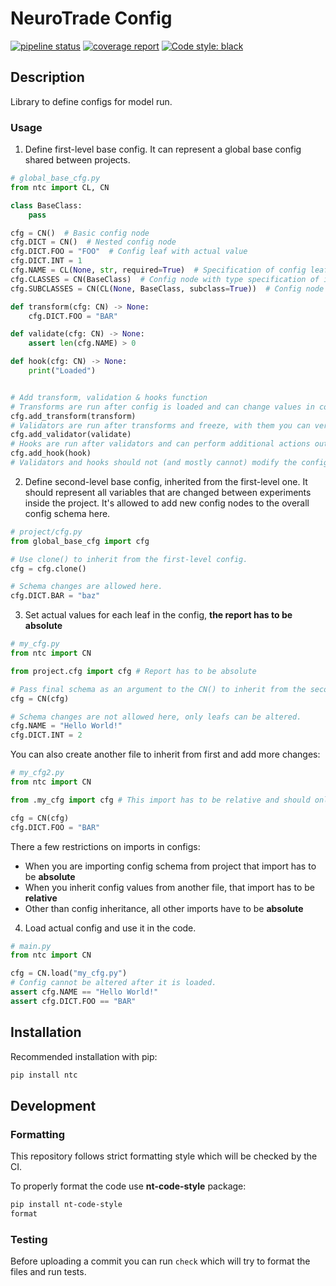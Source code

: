 # NeuroTrade Config
[![pipeline status](http://192.168.135.11/utilities/config/badges/master/pipeline.svg)](http://192.168.135.11/utilities/config/commits/master)
[![coverage report](http://192.168.135.11/utilities/config/badges/master/coverage.svg)](http://192.168.135.11/utilities/config/commits/master)
[![Code style: black](https://img.shields.io/badge/code%20style-black-000000.svg)](https://github.com/psf/black)

## Description

Library to define configs for model run.

### Usage

1) Define first-level base config. It can represent a global base config shared between projects.

```python
# global_base_cfg.py
from ntc import CL, CN

class BaseClass:
    pass

cfg = CN()  # Basic config node
cfg.DICT = CN()  # Nested config node
cfg.DICT.FOO = "FOO"  # Config leaf with actual value
cfg.DICT.INT = 1
cfg.NAME = CL(None, str, required=True)  # Specification of config leaf to be defined in children configs
cfg.CLASSES = CN(BaseClass)  # Config node with type specification of its config leafs
cfg.SUBCLASSES = CN(CL(None, BaseClass, subclass=True))  # Config node with subclass specification of its config leafs

def transform(cfg: CN) -> None:
    cfg.DICT.FOO = "BAR"

def validate(cfg: CN) -> None:
    assert len(cfg.NAME) > 0

def hook(cfg: CN) -> None:
    print("Loaded")


# Add transform, validation & hooks function
# Transforms are run after config is loaded and can change values in config
cfg.add_transform(transform)
# Validators are run after transforms and freeze, with them you can verify additional restrictions
cfg.add_validator(validate)
# Hooks are run after validators and can perform additional actions outside of config
cfg.add_hook(hook)
# Validators and hooks should not (and mostly cannot) modify the config
```

2) Define second-level base config, inherited from the first-level one.
It should represent all variables that are changed between experiments inside the project.
It's allowed to add new config nodes to the overall config schema here. 

```python
# project/cfg.py
from global_base_cfg import cfg

# Use clone() to inherit from the first-level config.
cfg = cfg.clone()

# Schema changes are allowed here.
cfg.DICT.BAR = "baz"
```

3) Set actual values for each leaf in the config, **the report has to be absolute**
```python
# my_cfg.py
from ntc import CN

from project.cfg import cfg # Report has to be absolute

# Pass final schema as an argument to the CN() to inherit from the second-level config.
cfg = CN(cfg)

# Schema changes are not allowed here, only leafs can be altered.
cfg.NAME = "Hello World!"
cfg.DICT.INT = 2
```
You can also create another file to inherit from first and add more changes:
```python
# my_cfg2.py
from ntc import CN

from .my_cfg import cfg # This import has to be relative and should only import cfg variable

cfg = CN(cfg)
cfg.DICT.FOO = "BAR"
```

There a few restrictions on imports in configs:
* When you are importing config schema from project that import has to be **absolute**
* When you inherit config values from another file, that import has to be **relative**
* Other than config inheritance, all other imports have to be **absolute**

4) Load actual config and use it in the code. 
```python
# main.py
from ntc import CN

cfg = CN.load("my_cfg.py")
# Config cannot be altered after it is loaded.
assert cfg.NAME == "Hello World!"
assert cfg.DICT.FOO == "BAR"
```


## Installation
Recommended installation with pip:
```bash
pip install ntc
```

## Development
### Formatting
This repository follows strict formatting style which will be checked by the CI.

To properly format the code use **nt-code-style** package:
```bash
pip install nt-code-style
format
```
### Testing
Before uploading a commit you can run `check` which will try to format the files and run tests.
